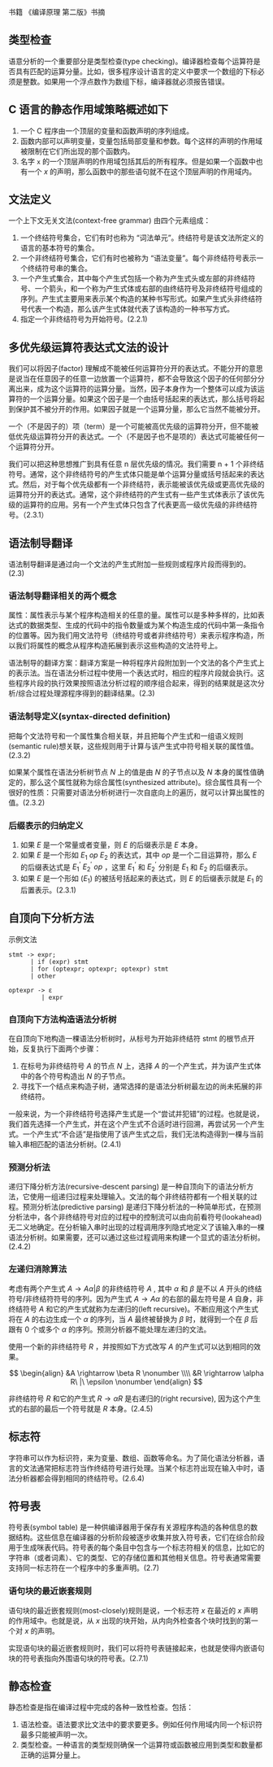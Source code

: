 书籍 《编译原理 第二版》书摘


## 类型检查

语意分析的一个重要部分是类型检查(type checking)。编译器检查每个运算符是否具有匹配的运算分量。比如，很多程序设计语言的定义中要求一个数组的下标必须是整数。如果用一个浮点数作为数组下标，编译器就必须报告错误。


## C 语言的静态作用域策略概述如下

1. 一个 C 程序由一个顶层的变量和函数声明的序列组成。
2. 函数内部可以声明变量，变量包括局部变量和参数。每个这样的声明的作用域被限制在它们所出现的那个函数内。
3. 名字 `x` 的一个顶层声明的作用域包括其后的所有程序。但是如果一个函数中也有一个 $x$ 的声明，那么函数中的那些语句就不在这个顶层声明的作用域内。


## 文法定义

一个上下文无关文法(context-free grammar) 由四个元素组成：

1. 一个终结符号集合，它们有时也称为 “词法单元”。终结符号是该文法所定义的语言的基本符号的集合。
2. 一个非终结符号集合，它们有时也被称为 “语法变量”。每个非终结符号表示一个终结符号串的集合。
3. 一个产生式集合，其中每个产生式包括一个称为产生式头或左部的非终结符号、一个箭头，和一个称为产生式体或右部的由终结符号及非终结符号组成的序列。产生式主要用来表示某个构造的某种书写形式。如果产生式头非终结符号代表一个构造，那么该产生式体就代表了该构造的一种书写方式。
4. 指定一个非终结符号为开始符号。(2.2.1)


## 多优先级运算符表达式文法的设计

我们可以将因子(factor) 理解成不能被任何运算符分开的表达式。不能分开的意思是说当在任意因子的任意一边放置一个运算符，都不会导致这个因子的任何部分分离出来，成为这个运算符的运算分量。当然，因子本身作为一个整体可以成为该运算符的一个运算分量。如果这个因子是一个由括号括起来的表达式，那么括号将起到保护其不被分开的作用。如果因子就是一个运算分量，那么它当然不能被分开。

一个（不是因子的）项（term）是一个可能被高优先级的运算符分开，但不能被低优先级运算符分开的表达式。一个（不是因子也不是项的）表达式可能被任何一个运算符分开。

我们可以把这种思想推广到具有任意 n 层优先级的情况。我们需要 n + 1 个非终结符号。通常，这个非终结符号的产生式体只能是单个运算分量或括号括起来的表达式。然后，对于每个优先级都有一个非终结符，表示能被该优先级或更高优先级的运算符分开的表达式。通常，这个非终结符的产生式有一些产生式体表示了该优先级的运算符的应用。另有一个产生式体只包含了代表更高一级优先级的非终结符号。（2.3.1）


## 语法制导翻译

语法制导翻译是通过向一个文法的产生式附加一些规则或程序片段而得到的。(2.3)


### 语法制导翻译相关的两个概念

属性：属性表示与某个程序构造相关的任意的量。属性可以是多种多样的，比如表达式的数据类型、生成的代码中的指令数量或为某个构造生成的代码中第一条指令的位置等。因为我们用文法符号（终结符号或者非终结符号）来表示程序构造，所以我们将属性的概念从程序构造拓展到表示这些构造的文法符号上。

语法制导的翻译方案：翻译方案是一种将程序片段附加到一个文法的各个产生式上的表示法。当在语法分析过程中使用一个表达式时，相应的程序片段就会执行。这些程序片段的执行效果按照语法分析过程的顺序组合起来，得到的结果就是这次分析/综合过程处理源程序得到的翻译结果。(2.3)


### 语法制导定义(syntax-directed definition)

把每个文法符号和一个属性集合相关联，并且把每个产生式和一组语义规则(semantic rule)想关联，这些规则用于计算与该产生式中符号相关联的属性值。(2.3.2)

如果某个属性在语法分析树节点 $N$ 上的值是由 $N$ 的子节点以及 $N$ 本身的属性值确定的，那么这个属性就称为综合属性(synthesized attribute)。综合属性具有一个很好的性质：只需要对语法分析树进行一次自底向上的遍历，就可以计算出属性的值。(2.3.2)


### 后缀表示的归纳定义

1. 如果 $E$ 是一个常量或者变量，则 $E$ 的后缀表示是 $E$ 本身。
2. 如果 $E$ 是一个形如 $E_1\ op \ E_2$ 的表达式，其中 $op$ 是一个二目运算符，那么 $E$ 的后缀表达式是 $E_{1}^{’} \ E_{2}^{'} \ op$ ，这里 $E_{1}^{‘}$ 和 $E_{2}^{'}$ 分别是 $E_{1}$ 和 $E_{2}$ 的后缀表示。
3. 如果 $E$ 是一个形如 ($E_{1}$) 的被括号括起来的表达式，则 $E$ 的后缀表示就是 $E_{1}$ 的后置表示。(2.3.1)


## 自顶向下分析方法

示例文法


```
stmt -> expr;
      | if (expr) stmt
      | for (optexpr; optexpr; optexpr) stmt
      | other

optexpr -> ε
         | expr 
```


### 自顶向下方法构造语法分析树

在自顶向下地构造一棵语法分析树时，从标号为开始非终结符 stmt 的根节点开始，反复执行下面两个步骤：

1. 在标号为非终结符号 $A$ 的节点 $N$ 上，选择 $A$ 的一个产生式，并为该产生式体中的各个符号构造出 $N$ 的子节点。
2. 寻找下一个结点来构造子树，通常选择的是语法分析树最左边的尚未拓展的非终结符。

一般来说，为一个非终结符号选择产生式是一个“尝试并犯错”的过程。也就是说，我们首先选择一个产生式，并在这个产生式不合适时进行回溯，再尝试另一个产生式。一个产生式“不合适”是指使用了该产生式之后，我们无法构造得到一棵与当前输入串相匹配的语法分析树。(2.4.1)


### 预测分析法

递归下降分析方法(recursive-descent parsing) 是一种自顶向下的语法分析方法，它使用一组递归过程来处理输入。文法的每个非终结符都有一个相关联的过程。预测分析法(predictive parsing) 是递归下降分析法的一种简单形式，在预测分析法中，各个非终结符号对应的过程中的控制流可以由向前看符号(lookahead) 无二义地确定。在分析输入串时出现的过程调用序列隐式地定义了该输入串的一棵语法分析树。如果需要，还可以通过这些过程调用来构建一个显式的语法分析树。(2.4.2)


### 左递归消除算法

考虑有两个产生式 $A \rightarrow A \alpha | \beta$ 的非终结符号 $A$ , 其中 $\alpha$ 和 $\beta$ 是不以 $A$ 开头的终结符号/非终结符符号的序列。因为产生式 $A \rightarrow A\alpha$ 的右部的最左符号是 $A$ 自身，非终结符号 $A$ 和它的产生式就称为左递归的(left recursive)。不断应用这个产生式将在 $A$ 的右边生成一个 $\alpha$ 的序列，当 $A$ 最终被替换为 $\beta$ 时，就得到一个在 $\beta$ 后跟有 0 个或多个 $\alpha$ 的序列。预测分析器不能处理左递归的文法。

使用一个新的非终结符号 $R$ ，并按照如下方式改写 $A$ 的产生式可以达到相同的效果。

$$ \begin{align}
  &A \rightarrow \beta R \nonumber \\\\
  &R \rightarrow \alpha R\ |\ \epsilon \nonumber
\end{align}
$$

非终结符号 $R$ 和它的产生式 $R \rightarrow \alpha R$ 是右递归的(right recursive), 因为这个产生式的右部的最后一个符号就是 $R$ 本身。(2.4.5)


## 标志符

字符串可以作为标识符，来为变量、数组、函数等命名。为了简化语法分析器，语言的文法通常把标志符当作终结符号进行处理。当某个标志符出现在输入中时，语法分析器都会得到相同的终结符号。(2.6.4)


## 符号表

符号表(symbol table) 是一种供编译器用于保存有关源程序构造的各种信息的数据结构。这些信息在编译器的分析阶段被逐步收集并放入符号表，它们在综合阶段用于生成咪表代码。符号表的每个条目中包含与一个标志符相关的信息，比如它的字符串（或者词素）、它的类型、它的存储位置和其他相关信息。符号表通常需要支持同一标志符在一个程序中的多重声明。(2.7)


### 语句块的最近嵌套规则

语句块的最近嵌套规则(most-closely)规则是说，一个标志符 $x$ 在最近的 $x$ 声明的作用域中。也就是说，从 $x$ 出现的块开始，从内向外检查各个块时找到的第一个对 $x$ 的声明。

实现语句块的最近嵌套规则时，我们可以将符号表链接起来，也就是使得内嵌语句块的符号表指向外围语句块的符号表。(2.7.1)


## 静态检查

静态检查是指在编译过程中完成的各种一致性检查。包括：

1. 语法检查。语法要求比文法中的要求要更多。例如任何作用域内同一个标识符最多只能被声明一次。
2. 类型检查。一种语言的类型规则确保一个运算符或函数被应用到类型和数量都正确的运算分量上。

